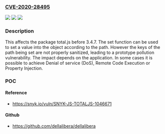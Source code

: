 ### [CVE-2020-28495](https://cve.mitre.org/cgi-bin/cvename.cgi?name=CVE-2020-28495)
![](https://img.shields.io/static/v1?label=Product&message=total.js&color=blue)
![](https://img.shields.io/static/v1?label=Version&message=%3C%203.4.7%20&color=brighgreen)
![](https://img.shields.io/static/v1?label=Vulnerability&message=Prototype%20Pollution&color=brighgreen)

### Description

This affects the package total.js before 3.4.7. The set function can be used to set a value into the object according to the path. However the keys of the path being set are not properly sanitized, leading to a prototype pollution vulnerability. The impact depends on the application. In some cases it is possible to achieve Denial of service (DoS), Remote Code Execution or Property Injection.

### POC

#### Reference
- https://snyk.io/vuln/SNYK-JS-TOTALJS-1046671

#### Github
- https://github.com/dellalibera/dellalibera

